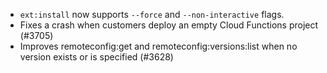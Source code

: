 - `ext:install` now supports `--force` and `--non-interactive` flags.
- Fixes a crash when customers deploy an empty Cloud Functions project (#3705)
- Improves remoteconfig:get and remoteconfig:versions:list when no version exists or is specified (#3628)
